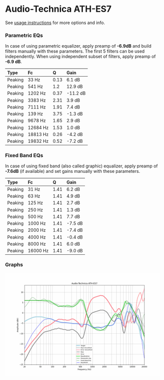 # Audio-Technica ATH-ES7
See [usage instructions](https://github.com/jaakkopasanen/AutoEq#usage) for more options and info.

### Parametric EQs
In case of using parametric equalizer, apply preamp of **-6.9dB** and build filters manually
with these parameters. The first 5 filters can be used independently.
When using independent subset of filters, apply preamp of **-6.9 dB**.

| Type    | Fc       |    Q | Gain     |
|:--------|:---------|:-----|:---------|
| Peaking | 33 Hz    | 0.13 | 6.1 dB   |
| Peaking | 541 Hz   | 1.2  | 12.9 dB  |
| Peaking | 1202 Hz  | 0.37 | -11.2 dB |
| Peaking | 3383 Hz  | 2.31 | 3.9 dB   |
| Peaking | 7111 Hz  | 1.91 | 7.4 dB   |
| Peaking | 139 Hz   | 3.75 | -1.3 dB  |
| Peaking | 9678 Hz  | 1.65 | 2.9 dB   |
| Peaking | 12684 Hz | 1.53 | 1.0 dB   |
| Peaking | 18813 Hz | 0.26 | -4.2 dB  |
| Peaking | 19832 Hz | 0.52 | -7.2 dB  |

### Fixed Band EQs
In case of using fixed band (also called graphic) equalizer, apply preamp of **-7.6dB**
(if available) and set gains manually with these parameters.

| Type    | Fc       |    Q | Gain    |
|:--------|:---------|:-----|:--------|
| Peaking | 31 Hz    | 1.41 | 6.2 dB  |
| Peaking | 63 Hz    | 1.41 | 4.9 dB  |
| Peaking | 125 Hz   | 1.41 | 2.7 dB  |
| Peaking | 250 Hz   | 1.41 | 1.3 dB  |
| Peaking | 500 Hz   | 1.41 | 7.7 dB  |
| Peaking | 1000 Hz  | 1.41 | -7.5 dB |
| Peaking | 2000 Hz  | 1.41 | -7.4 dB |
| Peaking | 4000 Hz  | 1.41 | -0.4 dB |
| Peaking | 8000 Hz  | 1.41 | 6.0 dB  |
| Peaking | 16000 Hz | 1.41 | -9.0 dB |

### Graphs
![](./Audio-Technica%20ATH-ES7.png)